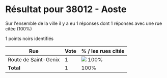 # Résultat pour 38012 - Aoste

Sur l'ensemble de la ville il y a eu 1 réponses dont 1 réponses avec une rue citée (100%)

1 points noirs identifiés

| Rue | Vote | % / les rues cités|
|-----|------|-------------------|
| Route de Saint-Genix | 1 | <img src="../../img/bar_100.gif" />&nbsp;100%|
| **Total** | 1 | 100%|
